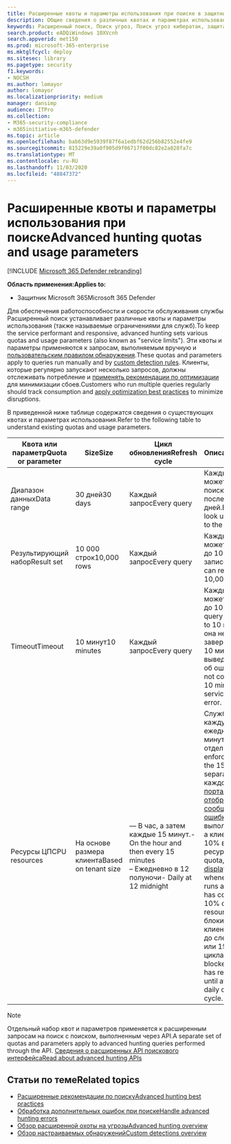 ```yaml
---
title: Расширенные квоты и параметры использования при поиске в защитнике Microsoft 365
description: Общие сведения о различных квотах и параметрах использования (ограничениях служб), которые не поддерживают службу расширенного поискового запросы
keywords: Расширенный поиск, Поиск угроз, Поиск угроз кибератак, защита от угроз Майкрософт, Microsoft 365, MTP, m365, поиск, запрос, телеметрии, схема, Кусто, ограничение использования ЦП, ограничение числа запросов, ресурсы, максимальные результаты, квота, параметры, выделение
search.product: eADQiWindows 10XVcnh
search.appverid: met150
ms.prod: microsoft-365-enterprise
ms.mktglfcycl: deploy
ms.sitesec: library
ms.pagetype: security
f1.keywords:
- NOCSH
ms.author: lomayor
author: lomayor
ms.localizationpriority: medium
manager: dansimp
audience: ITPro
ms.collection:
- M365-security-compliance
- m365initiative-m365-defender
ms.topic: article
ms.openlocfilehash: bab63d9e5939f87f6a1edbf62d256b82552e4fe9
ms.sourcegitcommit: 815229e39a0f905d9f06717f00dc82e2a028fa7c
ms.translationtype: MT
ms.contentlocale: ru-RU
ms.lasthandoff: 11/03/2020
ms.locfileid: "48847372"
---
```

# <a name="advanced-hunting-quotas-and-usage-parameters"></a><span data-ttu-id="15237-104">Расширенные квоты и параметры использования при поиске</span><span class="sxs-lookup"><span data-stu-id="15237-104">Advanced hunting quotas and usage parameters</span></span>

[!INCLUDE [Microsoft 365 Defender rebranding](../includes/microsoft-defender.md)]


<span data-ttu-id="15237-105">**Область применения:**</span><span class="sxs-lookup"><span data-stu-id="15237-105">**Applies to:**</span></span>
- <span data-ttu-id="15237-106">Защитник Microsoft 365</span><span class="sxs-lookup"><span data-stu-id="15237-106">Microsoft 365 Defender</span></span>

<span data-ttu-id="15237-107">Для обеспечения работоспособности и скорости обслуживания службы Расширенный поиск устанавливает различные квоты и параметры использования (также называемые ограничениями для служб).</span><span class="sxs-lookup"><span data-stu-id="15237-107">To keep the service performant and responsive, advanced hunting sets various quotas and usage parameters (also known as "service limits").</span></span> <span data-ttu-id="15237-108">Эти квоты и параметры применяются к запросам, выполняемым вручную и [пользовательским правилом обнаружения](custom-detection-rules.md).</span><span class="sxs-lookup"><span data-stu-id="15237-108">These quotas and parameters apply to queries run manually and by [custom detection rules](custom-detection-rules.md).</span></span> <span data-ttu-id="15237-109">Клиенты, которые регулярно запускают несколько запросов, должны отслеживать потребление и [применять рекомендации по оптимизации](advanced-hunting-best-practices.md) для минимизации сбоев.</span><span class="sxs-lookup"><span data-stu-id="15237-109">Customers who run multiple queries regularly should track consumption and [apply optimization best practices](advanced-hunting-best-practices.md) to minimize disruptions.</span></span>

<span data-ttu-id="15237-110">В приведенной ниже таблице содержатся сведения о существующих квотах и параметрах использования.</span><span class="sxs-lookup"><span data-stu-id="15237-110">Refer to the following table to understand existing quotas and usage parameters.</span></span>

| <span data-ttu-id="15237-111">Квота или параметр</span><span class="sxs-lookup"><span data-stu-id="15237-111">Quota or parameter</span></span> | <span data-ttu-id="15237-112">Size</span><span class="sxs-lookup"><span data-stu-id="15237-112">Size</span></span> | <span data-ttu-id="15237-113">Цикл обновления</span><span class="sxs-lookup"><span data-stu-id="15237-113">Refresh cycle</span></span> | <span data-ttu-id="15237-114">Описание</span><span class="sxs-lookup"><span data-stu-id="15237-114">Description</span></span> |
|--|--|--|--|
| <span data-ttu-id="15237-115">Диапазон данных</span><span class="sxs-lookup"><span data-stu-id="15237-115">Data range</span></span> | <span data-ttu-id="15237-116">30 дней</span><span class="sxs-lookup"><span data-stu-id="15237-116">30 days</span></span> | <span data-ttu-id="15237-117">Каждый запрос</span><span class="sxs-lookup"><span data-stu-id="15237-117">Every query</span></span> | <span data-ttu-id="15237-118">Каждый запрос может выполнять поиск данных за последние 30 дней.</span><span class="sxs-lookup"><span data-stu-id="15237-118">Each query can look up data from up to the past 30 days.</span></span> |
| <span data-ttu-id="15237-119">Результирующий набор</span><span class="sxs-lookup"><span data-stu-id="15237-119">Result set</span></span> | <span data-ttu-id="15237-120">10 000 строк</span><span class="sxs-lookup"><span data-stu-id="15237-120">10,000 rows</span></span> | <span data-ttu-id="15237-121">Каждый запрос</span><span class="sxs-lookup"><span data-stu-id="15237-121">Every query</span></span> | <span data-ttu-id="15237-122">Каждый запрос может возвращать до 10 000 записей.</span><span class="sxs-lookup"><span data-stu-id="15237-122">Each query can return up to 10,000 records.</span></span> |
| <span data-ttu-id="15237-123">Timeout</span><span class="sxs-lookup"><span data-stu-id="15237-123">Timeout</span></span> | <span data-ttu-id="15237-124">10 минут</span><span class="sxs-lookup"><span data-stu-id="15237-124">10 minutes</span></span> | <span data-ttu-id="15237-125">Каждый запрос</span><span class="sxs-lookup"><span data-stu-id="15237-125">Every query</span></span> | <span data-ttu-id="15237-126">Каждый запрос может выполняться до 10 минут.</span><span class="sxs-lookup"><span data-stu-id="15237-126">Each query can run for up to 10 minutes.</span></span> <span data-ttu-id="15237-127">Если она не будет завершена в течение 10 минут, служба выведет сообщение об ошибке.</span><span class="sxs-lookup"><span data-stu-id="15237-127">If it does not complete within 10 minutes, the service displays an error.</span></span>
| <span data-ttu-id="15237-128">Ресурсы ЦП</span><span class="sxs-lookup"><span data-stu-id="15237-128">CPU resources</span></span> | <span data-ttu-id="15237-129">На основе размера клиента</span><span class="sxs-lookup"><span data-stu-id="15237-129">Based on tenant size</span></span> | <span data-ttu-id="15237-130">— В час, а затем каждые 15 минут.</span><span class="sxs-lookup"><span data-stu-id="15237-130">- On the hour and then every 15 minutes</span></span><br><span data-ttu-id="15237-131">– Ежедневно в 12 полуночи</span><span class="sxs-lookup"><span data-stu-id="15237-131">- Daily at 12 midnight</span></span> | <span data-ttu-id="15237-132">Служба применяет каждую из ежедневных и 15 минутных квот отдельно.</span><span class="sxs-lookup"><span data-stu-id="15237-132">The service enforces the daily and the 15-minute quota separately.</span></span> <span data-ttu-id="15237-133">Для каждой квоты на [портале отображается сообщение об ошибке](advanced-hunting-errors.md) при выполнении запроса, а клиент потребляет 10% выделенных ресурсов.</span><span class="sxs-lookup"><span data-stu-id="15237-133">For each quota, the [portal displays an error](advanced-hunting-errors.md) whenever a query runs and the tenant has consumed over 10% of allocated resources.</span></span> <span data-ttu-id="15237-134">Запросы блокируются, если клиент достиг 100% до следующего дня или 15 минутного цикла.</span><span class="sxs-lookup"><span data-stu-id="15237-134">Queries are blocked if the tenant has reached 100% until after the next daily or 15-minute cycle.</span></span> |

>[!NOTE] 
><span data-ttu-id="15237-135">Отдельный набор квот и параметров применяется к расширенным запросам на поиск с поиском, выполненным через API.</span><span class="sxs-lookup"><span data-stu-id="15237-135">A separate set of quotas and parameters apply to advanced hunting queries performed through the API.</span></span> [<span data-ttu-id="15237-136">Сведения о расширенных API поискового интерфейса</span><span class="sxs-lookup"><span data-stu-id="15237-136">Read about advanced hunting APIs</span></span>](https://docs.microsoft.com/microsoft-365/security/mtp/api-advanced-hunting)

## <a name="related-topics"></a><span data-ttu-id="15237-137">Статьи по теме</span><span class="sxs-lookup"><span data-stu-id="15237-137">Related topics</span></span>

- [<span data-ttu-id="15237-138">Расширенные рекомендации по поиску</span><span class="sxs-lookup"><span data-stu-id="15237-138">Advanced hunting best practices</span></span>](advanced-hunting-best-practices.md)
- [<span data-ttu-id="15237-139">Обработка дополнительных ошибок при поиске</span><span class="sxs-lookup"><span data-stu-id="15237-139">Handle advanced hunting errors</span></span>](advanced-hunting-errors.md)
- [<span data-ttu-id="15237-140">Обзор расширенной охоты на угрозы</span><span class="sxs-lookup"><span data-stu-id="15237-140">Advanced hunting overview</span></span>](advanced-hunting-overview.md)
- [<span data-ttu-id="15237-141">Обзор настраиваемых обнаружений</span><span class="sxs-lookup"><span data-stu-id="15237-141">Custom detections overview</span></span>](custom-detections-overview.md)